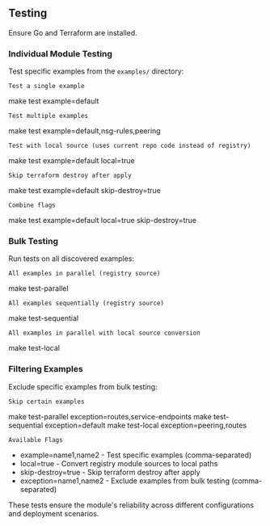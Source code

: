   ## Testing

  Ensure Go and Terraform are installed.

  ### Individual Module Testing

  Test specific examples from the `examples/` directory:

  `Test a single example`

  make test example=default

  `Test multiple examples`

  make test example=default,nsg-rules,peering

  `Test with local source (uses current repo code instead of registry)`

  make test example=default local=true

  `Skip terraform destroy after apply`

  make test example=default skip-destroy=true

  `Combine flags`

  make test example=default local=true skip-destroy=true

  ### Bulk Testing

  Run tests on all discovered examples:

  `All examples in parallel (registry source)`

  make test-parallel

  `All examples sequentially (registry source)`

  make test-sequential

  `All examples in parallel with local source conversion`

  make test-local

  ### Filtering Examples

  Exclude specific examples from bulk testing:

  `Skip certain examples`

  make test-parallel exception=routes,service-endpoints
  make test-sequential exception=default
  make test-local exception=peering,routes

  `Available Flags`

  - example=name1,name2 - Test specific examples (comma-separated)
  - local=true - Convert registry module sources to local paths
  - skip-destroy=true - Skip terraform destroy after apply
  - exception=name1,name2 - Exclude examples from bulk testing (comma-separated)

  These tests ensure the module's reliability across different configurations and deployment scenarios.
